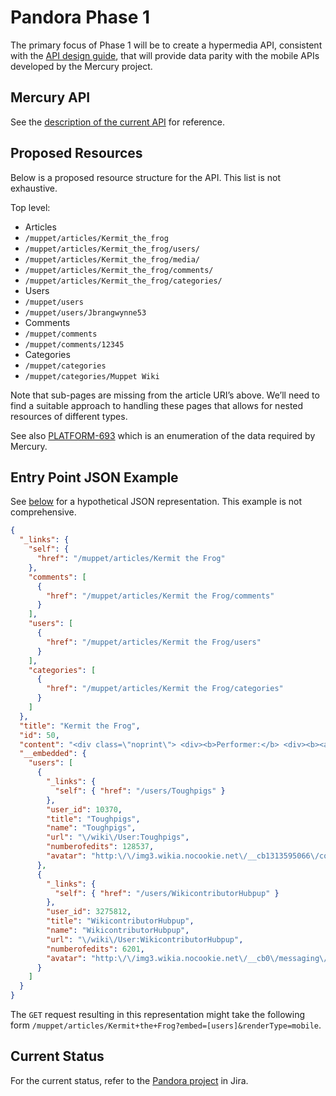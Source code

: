 # Pandora Phase 1

The primary focus of Phase 1 will be to create a hypermedia API, consistent
with the [API design
guide](https://github.com/Wikia/guidelines/tree/master/APIDesign), that will
provide data parity with the mobile APIs developed by the Mercury project.

## Mercury API

See the [description of the current API](CURRENT.md) for reference.

## Proposed Resources

Below is a proposed resource structure for the API. This list is not
exhaustive.

Top level:
 * Articles
  * `/muppet/articles/Kermit_the_frog`
  * `/muppet/articles/Kermit_the_frog/users/`
  * `/muppet/articles/Kermit_the_frog/media/`
  * `/muppet/articles/Kermit_the_frog/comments/`
  * `/muppet/articles/Kermit_the_frog/categories/`
 * Users
  * `/muppet/users`
  * `/muppet/users/Jbrangwynne53`
 * Comments
  * `/muppet/comments`
  * `/muppet/comments/12345`
 * Categories
  * `/muppet/categories`
  * `/muppet/categories/Muppet Wiki`

Note that sub-pages are missing from the article URI’s above. We’ll need to
find a suitable approach to handling these pages that allows for nested
resources of different types.

See also [PLATFORM-693](https://wikia-inc.atlassian.net/browse/PLATFORM-693)
which is an enumeration of the data required by Mercury.

## Entry Point JSON Example

See [below](https://gist.github.com/drsnyder/e2ed01e670192de3c895) for a
hypothetical JSON representation. This example is not comprehensive.

```JSON
{
  "_links": {
    "self": {
      "href": "/muppet/articles/Kermit the Frog"
    },
    "comments": [
      {
        "href": "/muppet/articles/Kermit the Frog/comments"
      }
    ],
    "users": [
      {
        "href": "/muppet/articles/Kermit the Frog/users"
      }
    ],
    "categories": [
      {
        "href": "/muppet/articles/Kermit the Frog/categories"
      }
    ]
  },
  "title": "Kermit the Frog",
  "id": 50,
  "content": "<div class=\"noprint\"> <div><b>Performer:</b> <div><b><a href=\"/wiki/Jim_Henson\" ...",
  "__embedded": {
    "users": [
      {
        "_links": {
          "self": { "href": "/users/Toughpigs" }
        },
        "user_id": 10370,
        "title": "Toughpigs",
        "name": "Toughpigs",
        "url": "\/wiki\/User:Toughpigs",
        "numberofedits": 128537,
        "avatar": "http:\/\/img3.wikia.nocookie.net\/__cb1313595066\/common\/avatars\/thumb\/b\/b5\/10370.png\/100px-10370.png.jpg"
      },
      {
        "_links": {
          "self": { "href": "/users/WikicontributorHubpup" }
        },
        "user_id": 3275812,
        "title": "WikicontributorHubpup",
        "name": "WikicontributorHubpup",
        "url": "\/wiki\/User:WikicontributorHubpup",
        "numberofedits": 6201,
        "avatar": "http:\/\/img3.wikia.nocookie.net\/__cb0\/messaging\/images\/thumb\/c\/cf\/Avatar6.jpg\/100px-Avatar6.jpg"
      }
    ]
  }
}
```

The `GET` request resulting in this representation might take the following
form `/muppet/articles/Kermit+the+Frog?embed=[users]&renderType=mobile`.

## Current Status

For the current status, refer to the [Pandora
project](https://wikia-inc.atlassian.net/secure/RapidBoard.jspa?rapidView=139&quickFilter=1053)
in Jira.
